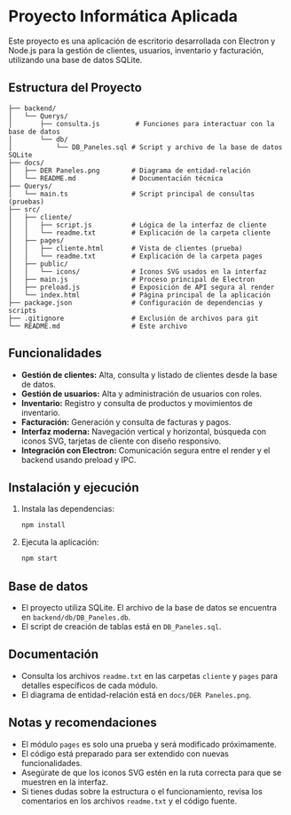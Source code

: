 ﻿# Proyecto Informática Aplicada

Este proyecto es una aplicación de escritorio desarrollada con Electron y Node.js para la gestión de clientes, usuarios, inventario y facturación, utilizando una base de datos SQLite.

## Estructura del Proyecto

```
├── backend/
│   └── Querys/
│       ├── consulta.js         # Funciones para interactuar con la base de datos
│       └── db/
│           └── DB_Paneles.sql # Script y archivo de la base de datos SQLite
├── docs/
│   ├── DER Paneles.png        # Diagrama de entidad-relación
│   └── README.md              # Documentación técnica
├── Querys/
│   └── main.ts                # Script principal de consultas (pruebas)
├── src/
│   ├── cliente/
│   │   ├── script.js          # Lógica de la interfaz de cliente
│   │   └── readme.txt         # Explicación de la carpeta cliente
│   ├── pages/
│   │   ├── cliente.html       # Vista de clientes (prueba)
│   │   └── readme.txt         # Explicación de la carpeta pages
│   ├── public/
│   │   └── icons/             # Iconos SVG usados en la interfaz
│   ├── main.js                # Proceso principal de Electron
│   ├── preload.js             # Exposición de API segura al render
│   └── index.html             # Página principal de la aplicación
├── package.json               # Configuración de dependencias y scripts
├── .gitignore                 # Exclusión de archivos para git
└── README.md                  # Este archivo
```

## Funcionalidades

- **Gestión de clientes:** Alta, consulta y listado de clientes desde la base de datos.
- **Gestión de usuarios:** Alta y administración de usuarios con roles.
- **Inventario:** Registro y consulta de productos y movimientos de inventario.
- **Facturación:** Generación y consulta de facturas y pagos.
- **Interfaz moderna:** Navegación vertical y horizontal, búsqueda con iconos SVG, tarjetas de cliente con diseño responsivo.
- **Integración con Electron:** Comunicación segura entre el render y el backend usando preload y IPC.

## Instalación y ejecución

1. Instala las dependencias:
   ```bash
   npm install
   ```
2. Ejecuta la aplicación:
   ```bash
   npm start
   ```

## Base de datos

- El proyecto utiliza SQLite. El archivo de la base de datos se encuentra en `backend/db/DB_Paneles.db`.
- El script de creación de tablas está en `DB_Paneles.sql`.

## Documentación

- Consulta los archivos `readme.txt` en las carpetas `cliente` y `pages` para detalles específicos de cada módulo.
- El diagrama de entidad-relación está en `docs/DER Paneles.png`.

## Notas y recomendaciones

- El módulo `pages` es solo una prueba y será modificado próximamente.
- El código está preparado para ser extendido con nuevas funcionalidades.
- Asegúrate de que los iconos SVG estén en la ruta correcta para que se muestren en la interfaz.
- Si tienes dudas sobre la estructura o el funcionamiento, revisa los comentarios en los archivos `readme.txt` y el código fuente.